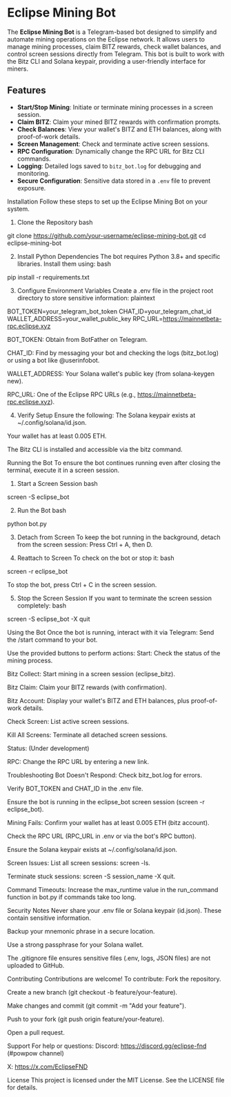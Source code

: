 # Eclipse Mining Bot

The **Eclipse Mining Bot** is a Telegram-based bot designed to simplify and automate mining operations on the Eclipse network. It allows users to manage mining processes, claim BITZ rewards, check wallet balances, and control screen sessions directly from Telegram. This bot is built to work with the Bitz CLI and Solana keypair, providing a user-friendly interface for miners.

## Features

- **Start/Stop Mining**: Initiate or terminate mining processes in a screen session.
- **Claim BITZ**: Claim your mined BITZ rewards with confirmation prompts.
- **Check Balances**: View your wallet's BITZ and ETH balances, along with proof-of-work details.
- **Screen Management**: Check and terminate active screen sessions.
- **RPC Configuration**: Dynamically change the RPC URL for Bitz CLI commands.
- **Logging**: Detailed logs saved to `bitz_bot.log` for debugging and monitoring.
- **Secure Configuration**: Sensitive data stored in a `.env` file to prevent exposure.

Installation
Follow these steps to set up the Eclipse Mining Bot on your system.
1. Clone the Repository
bash

git clone https://github.com/your-username/eclipse-mining-bot.git
cd eclipse-mining-bot

2. Install Python Dependencies
The bot requires Python 3.8+ and specific libraries. Install them using:
bash

pip install -r requirements.txt

3. Configure Environment Variables
Create a .env file in the project root directory to store sensitive information:
plaintext

BOT_TOKEN=your_telegram_bot_token
CHAT_ID=your_telegram_chat_id
WALLET_ADDRESS=your_wallet_public_key
RPC_URL=https://mainnetbeta-rpc.eclipse.xyz

BOT_TOKEN: Obtain from BotFather on Telegram.

CHAT_ID: Find by messaging your bot and checking the logs (bitz_bot.log) or using a bot like @userinfobot.

WALLET_ADDRESS: Your Solana wallet's public key (from solana-keygen new).

RPC_URL: One of the Eclipse RPC URLs (e.g., https://mainnetbeta-rpc.eclipse.xyz).

4. Verify Setup
Ensure the following:
The Solana keypair exists at ~/.config/solana/id.json.

Your wallet has at least 0.005 ETH.

The Bitz CLI is installed and accessible via the bitz command.

Running the Bot
To ensure the bot continues running even after closing the terminal, execute it in a screen session.
1. Start a Screen Session
bash

screen -S eclipse_bot

2. Run the Bot
bash

python bot.py

3. Detach from Screen
To keep the bot running in the background, detach from the screen session:
Press Ctrl + A, then D.

4. Reattach to Screen
To check on the bot or stop it:
bash

screen -r eclipse_bot

To stop the bot, press Ctrl + C in the screen session.

5. Stop the Screen Session
If you want to terminate the screen session completely:
bash

screen -S eclipse_bot -X quit

Using the Bot
Once the bot is running, interact with it via Telegram:
Send the /start command to your bot.

Use the provided buttons to perform actions:
Start: Check the status of the mining process.

Bitz Collect: Start mining in a screen session (eclipse_bitz).

Bitz Claim: Claim your BITZ rewards (with confirmation).

Bitz Account: Display your wallet's BITZ and ETH balances, plus proof-of-work details.

Check Screen: List active screen sessions.

Kill All Screens: Terminate all detached screen sessions.

Status: (Under development)

RPC: Change the RPC URL by entering a new link.

Troubleshooting
Bot Doesn't Respond:
Check bitz_bot.log for errors.

Verify BOT_TOKEN and CHAT_ID in the .env file.

Ensure the bot is running in the eclipse_bot screen session (screen -r eclipse_bot).

Mining Fails:
Confirm your wallet has at least 0.005 ETH (bitz account).

Check the RPC URL (RPC_URL in .env or via the bot's RPC button).

Ensure the Solana keypair exists at ~/.config/solana/id.json.

Screen Issues:
List all screen sessions: screen -ls.

Terminate stuck sessions: screen -S session_name -X quit.

Command Timeouts:
Increase the max_runtime value in the run_command function in bot.py if commands take too long.

Security Notes
Never share your .env file or Solana keypair (id.json). These contain sensitive information.

Backup your mnemonic phrase in a secure location.

Use a strong passphrase for your Solana wallet.

The .gitignore file ensures sensitive files (.env, logs, JSON files) are not uploaded to GitHub.

Contributing
Contributions are welcome! To contribute:
Fork the repository.

Create a new branch (git checkout -b feature/your-feature).

Make changes and commit (git commit -m "Add your feature").

Push to your fork (git push origin feature/your-feature).

Open a pull request.

Support
For help or questions:
Discord: https://discord.gg/eclipse-fnd (#powpow channel)

X: https://x.com/EclipseFND

License
This project is licensed under the MIT License. See the LICENSE file for details.

